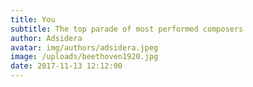 ```yaml
---
title: You
subtitle: The top parade of most performed composers
author: Adsidera
avatar: img/authors/adsidera.jpeg
image: /uploads/beethoven1920.jpg
date: 2017-11-13 12:12:00
---
```

